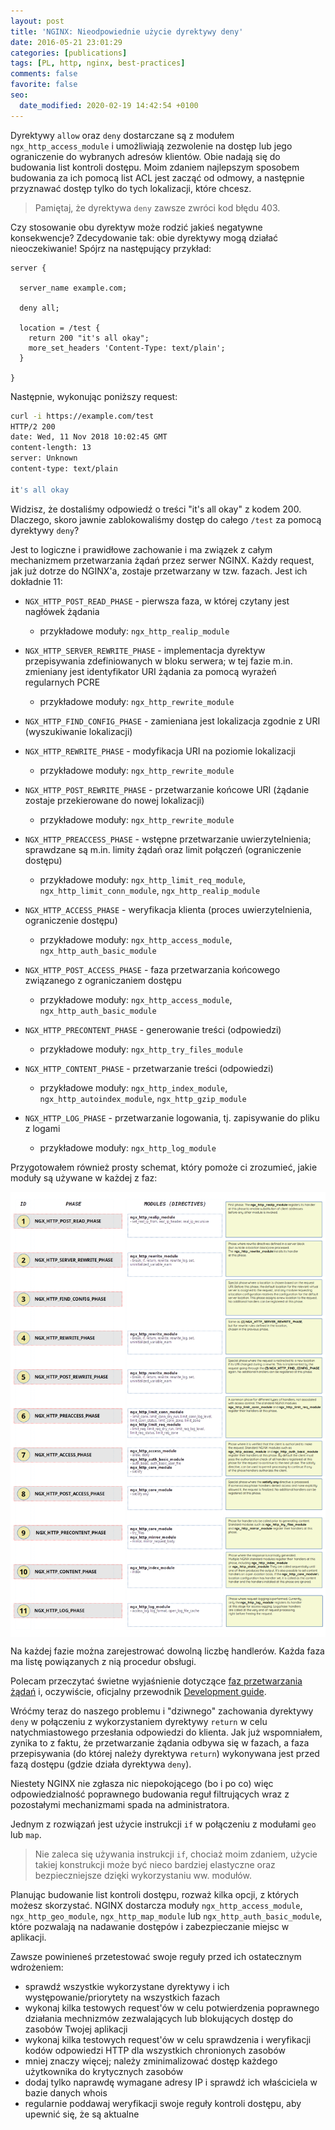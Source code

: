 ```yaml
---
layout: post
title: 'NGINX: Nieodpowiednie użycie dyrektywy deny'
date: 2016-05-21 23:01:29
categories: [publications]
tags: [PL, http, nginx, best-practices]
comments: false
favorite: false
seo:
  date_modified: 2020-02-19 14:42:54 +0100
---
```


Dyrektywy `allow` oraz `deny` dostarczane są z modułem `ngx_http_access_module` i umożliwiają zezwolenie na dostęp lub jego ograniczenie do wybranych adresów klientów. Obie nadają się do budowania list kontroli dostępu. Moim zdaniem najlepszym sposobem budowania za ich pomocą list ACL jest zacząć od odmowy, a następnie przyznawać dostęp tylko do tych lokalizacji, które chcesz.

  > Pamiętaj, że dyrektywa `deny` zawsze zwróci kod błędu 403.

Czy stosowanie obu dyrektyw może rodzić jakieś negatywne konsekwencje? Zdecydowanie tak: obie dyrektywy mogą działać nieoczekiwanie! Spójrz na następujący przykład:

```nginx
server {

  server_name example.com;

  deny all;

  location = /test {
    return 200 "it's all okay";
    more_set_headers 'Content-Type: text/plain';
  }

}
```

Następnie, wykonując poniższy request:

```bash
curl -i https://example.com/test
HTTP/2 200
date: Wed, 11 Nov 2018 10:02:45 GMT
content-length: 13
server: Unknown
content-type: text/plain

it's all okay
```

Widzisz, że dostaliśmy odpowiedź o treści "it's all okay" z kodem 200. Dlaczego, skoro jawnie zablokowaliśmy dostęp do całego `/test` za pomocą dyrektywy `deny`?

Jest to logiczne i prawidłowe zachowanie i ma związek z całym mechanizmem przetwarzania żądań przez serwer NGINX. Każdy request, jak już dotrze do NGINX'a, zostaje przetwarzany w tzw. fazach. Jest ich dokładnie 11:

- `NGX_HTTP_POST_READ_PHASE` - pierwsza faza, w której czytany jest nagłówek żądania
  - przykładowe moduły: `ngx_http_realip_module`

- `NGX_HTTP_SERVER_REWRITE_PHASE` - implementacja dyrektyw przepisywania zdefiniowanych w bloku serwera; w tej fazie m.in. zmieniany jest identyfikator URI żądania za pomocą wyrażeń regularnych PCRE
  - przykładowe moduły: `ngx_http_rewrite_module`

- `NGX_HTTP_FIND_CONFIG_PHASE` - zamieniana jest lokalizacja zgodnie z URI (wyszukiwanie lokalizacji)

- `NGX_HTTP_REWRITE_PHASE` - modyfikacja URI na poziomie lokalizacji
  - przykładowe moduły: `ngx_http_rewrite_module`

- `NGX_HTTP_POST_REWRITE_PHASE` - przetwarzanie końcowe URI (żądanie zostaje przekierowane do nowej lokalizacji)
  - przykładowe moduły: `ngx_http_rewrite_module`

- `NGX_HTTP_PREACCESS_PHASE` - wstępne przetwarzanie uwierzytelnienia; sprawdzane są m.in. limity żądań oraz limit połączeń (ograniczenie dostępu)
  - przykładowe moduły: `ngx_http_limit_req_module`, `ngx_http_limit_conn_module`, `ngx_http_realip_module`

- `NGX_HTTP_ACCESS_PHASE` - weryfikacja klienta (proces uwierzytelnienia, ograniczenie dostępu)
  - przykładowe moduły: `ngx_http_access_module`, `ngx_http_auth_basic_module`

- `NGX_HTTP_POST_ACCESS_PHASE` - faza przetwarzania końcowego związanego z ograniczaniem dostępu
  - przykładowe moduły: `ngx_http_access_module`, `ngx_http_auth_basic_module`

- `NGX_HTTP_PRECONTENT_PHASE` - generowanie treści (odpowiedzi)
  - przykładowe moduły: `ngx_http_try_files_module`

- `NGX_HTTP_CONTENT_PHASE` - przetwarzanie treści (odpowiedzi)
  - przykładowe moduły: `ngx_http_index_module`, `ngx_http_autoindex_module`, `ngx_http_gzip_module`

- `NGX_HTTP_LOG_PHASE` - przetwarzanie logowania, tj. zapisywanie do pliku z logami
  - przykładowe moduły: `ngx_http_log_module`

Przygotowałem również prosty schemat, który pomoże ci zrozumieć, jakie moduły są używane w każdej z faz:

<img src="/assets/img/posts/nginx_phases.png" align="center" title="nginx_phases.png preview">

Na każdej fazie można zarejestrować dowolną liczbę handlerów. Każda faza ma listę powiązanych z nią procedur obsługi.

Polecam przeczytać świetne wyjaśnienie dotyczące [faz przetwarzania żądań](http://scm.zoomquiet.top/data/20120312173425/index.html) i, oczywiście, oficjalny przewodnik [Development guide](http://nginx.org/en/docs/dev/development_guide.html).

Wróćmy teraz do naszego problemu i "dziwnego" zachowania dyrektywy `deny` w połączeniu z wykorzystaniem dyrektywy `return` w celu natychmiastowego przesłania odpowiedzi do klienta. Jak już wspomniałem, zynika to z faktu, że przetwarzanie żądania odbywa się w fazach, a faza przepisywania (do której należy dyrektywa `return`) wykonywana jest przed fazą dostępu (gdzie działa dyrektywa `deny`).

Niestety NGINX nie zgłasza nic niepokojącego (bo i po co) więc odpowiedzialność poprawnego budowania reguł filtrujących wraz z pozostałymi mechanizmami spada na administratora.

Jednym z rozwiązań jest użycie instrukcji `if` w połączeniu z modułami `geo` lub `map`.

  > Nie zaleca się używania instrukcji `if`, chociaż moim zdaniem, użycie takiej konstrukcji może być nieco bardziej elastyczne oraz bezpieczniejsze dzięki wykorzystaniu ww. modułów.

Planując budowanie list kontroli dostępu, rozważ kilka opcji, z których możesz skorzystać. NGINX dostarcza moduły `ngx_http_access_module`, `ngx_http_geo_module`, `ngx_http_map_module` lub `ngx_http_auth_basic_module`, które pozwalają na nadawanie dostępów i zabezpieczanie miejsc w aplikacji.

Zawsze powinieneś przetestować swoje reguły przed ich ostatecznym wdrożeniem:

- sprawdź wszystkie wykorzystane dyrektywy i ich występowanie/priorytety na wszystkich fazach
- wykonaj kilka testowych request'ów w celu potwierdzenia poprawnego działania mechnizmów zezwalających lub blokujących dostęp do zasobów Twojej aplikacji
- wykonaj kilka testowych request'ów w celu sprawdzenia i weryfikacji kodów odpowiedzi HTTP dla wszystkich chronionych zasobów
- mniej znaczy więcej; należy zminimalizować dostęp każdego użytkownika do krytycznych zasobów
- dodaj tylko naprawdę wymagane adresy IP i sprawdź ich właściciela w bazie danych whois
- regularnie poddawaj weryfikacji swoje reguły kontroli dostępu, aby upewnić się, że są aktualne
